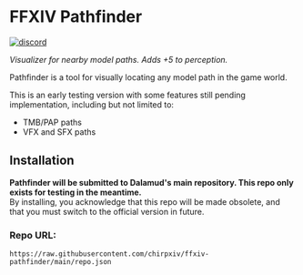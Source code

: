 # FFXIV Pathfinder
[![discord](https://img.shields.io/discord/975894364020686878)](https://discord.gg/ktisis)

*Visualizer for nearby model paths. Adds +5 to perception.*

Pathfinder is a tool for visually locating any model path in the game world.

This is an early testing version with some features still pending implementation, including but not limited to:
- TMB/PAP paths
- VFX and SFX paths

## Installation

**Pathfinder will be submitted to Dalamud's main repository. This repo only exists for testing in the meantime.**<br/>
By installing, you acknowledge that this repo will be made obsolete, and that you must switch to the official version in future.

### Repo URL:
`https://raw.githubusercontent.com/chirpxiv/ffxiv-pathfinder/main/repo.json`
